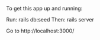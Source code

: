 To get this app up and running:

Run: rails db:seed
Then: rails server

Go to http://localhost:3000/
